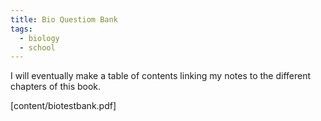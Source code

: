 ```yaml
---
title: Bio Questiom Bank
tags:
  - biology
  - school
---
```


I will eventually make a table of contents linking my notes to the different chapters of this book.

[content/biotestbank.pdf]
